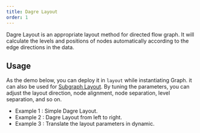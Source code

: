 ```yaml
---
title: Dagre Layout
order: 1
---
```


Dagre Layout is an appropriate layout method for directed flow graph. It will calculate the levels and positions of nodes automatically according to the edge directions in the data.

## Usage

As the demo below, you can deploy it in `layout` while instantiating Graph. it can also be used for [Subgraph Layout](/zh/docs/manual/middle/layout/#%E5%AD%90%E5%9B%BE%E5%B8%83%E5%B1%80). By tuning the parameters, you can adjust the layout direction, node alignment, node separation, level separation, and so on.

- Example 1 : Simple Dagre Layout.
- Example 2 : Dagre Layout from left to right.
- Example 3 : Translate the layout parameters in dynamic.
